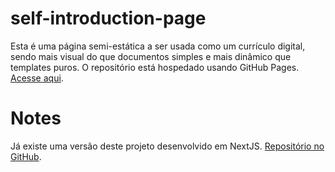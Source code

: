 # self-introduction-page

Esta é uma página semi-estática a ser usada como um currículo digital, sendo mais visual do que documentos simples e mais dinâmico que templates puros. O repositório está hospedado usando GitHub Pages. <a href="https://thenatas.github.io/self-introduction-page/" title="GitHub Page">Acesse aqui</a>.

# Notes
Já existe uma versão deste projeto desenvolvido em NextJS. <a href="https://github.com/my-next-page">Repositório no GitHub</a>.
